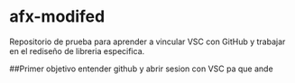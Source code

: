 # afx-modifed
Repositorio de prueba para aprender a vincular VSC con GitHub y trabajar en el rediseño de libreria especifica. 

##Primer objetivo entender github y abrir sesion con VSC pa que ande
